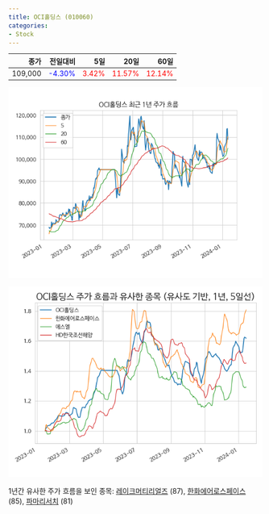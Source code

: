 ```yaml
---
title: OCI홀딩스 (010060)
categories:
- Stock
---
```


|종가|전일대비|5일|20일|60일|
|---:|-------:|--:|---:|---:|
|109,000|<span style="color: blue">-4.30%</span>|<span style="color: red">3.42%</span>|<span style="color: red">11.57%</span>|<span style="color: red">12.14%</span>|


<!-- more -->

![010060](/assets/images/stock/010060.png)

![010060](/assets/images/stock/010060_sim.png)

1년간 유사한 주가 흐름을 보인 종목:
[레이크머티리얼즈](/stock/281740/) (87),
[한화에어로스페이스](/stock/012450/) (85),
[파마리서치](/stock/214450/) (81)